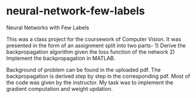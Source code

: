 # neural-network-few-labels
Neural Networks with Few Labels

This was a class project for the coursework of Computer Vision. It was presented in the form of an assignment split into two parts- 1) Derive the backpropagation algorithm given the loss function of the network 2) Implement the backpropagation in MATLAB.

Background of problem can be found in the uploaded pdf. The backpropagation is derived step by step in the corresponding pdf. Most of the code was given by the instructor. My task was to implement the gradient computation and weight updation.
